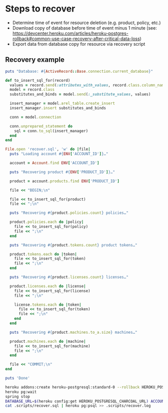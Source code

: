 # Steps to recover

- Determine time of event for resource deletion (e.g. product, policy, etc.)
- Download copy of database before time of event minus 1 minute (see: https://devcenter.heroku.com/articles/heroku-postgres-rollback#common-use-case-recovery-after-critical-data-loss)
- Export data from database copy for resource via recovery script

## Recovery example

```ruby
puts "Database: #{ActiveRecord::Base.connection.current_database}"

def to_insert_sql_for(record)
  values = record.send(:attributes_with_values, record.class.column_names)
  model = record.class
  substitutes_and_binds = model.send(:_substitute_values, values)

  insert_manager = model.arel_table.create_insert
  insert_manager.insert substitutes_and_binds

  conn = model.connection

  conn.unprepared_statement do
    sql = conn.to_sql(insert_manager)
  end
end

File.open 'recover.sql', 'w' do |file|
  puts "Loading account #{ENV['ACCOUNT_ID']}…"

  account = Account.find ENV['ACCOUNT_ID']

  puts "Recovering product #{ENV['PRODUCT_ID']}…"

  product = account.products.find ENV['PRODUCT_ID']

  file << "BEGIN;\n"

  file << to_insert_sql_for(product)
  file << ";\n"

  puts "Recovering #{product.policies.count} policies…"

  product.policies.each do |policy|
    file << to_insert_sql_for(policy)
    file << ";\n"
  end

  puts "Recovering #{product.tokens.count} product tokens…"

  product.tokens.each do |token|
    file << to_insert_sql_for(token)
    file << ";\n"
  end

  puts "Recovering #{product.licenses.count} licenses…"

  product.licenses.each do |license|
    file << to_insert_sql_for(license)
    file << ";\n"

    license.tokens.each do |token|
      file << to_insert_sql_for(token)
      file << ";\n"
    end
  end

  puts "Recovering #{product.machines.to_a.size} machines…"

  product.machines.each do |machine|
    file << to_insert_sql_for(machine)
    file << ";\n"
  end

  file << "COMMIT;\n"
end

puts 'Done'
```

```bash
heroku addons:create heroku-postgresql:standard-0 --rollback HEROKU_POSTGRESQL_MAUVE_URL --to '2021-06-03 07:27 UTC'
heroku pg:wait
spring stop
DATABASE_URL=$(heroku config:get HEROKU_POSTGRESQL_CHARCOAL_URL) ACCOUNT_ID={} PRODUCT_ID={} rails runner .scripts/recover.rb
cat .scripts/recover.sql | heroku pg:psql >> .scripts/recover.log
```
